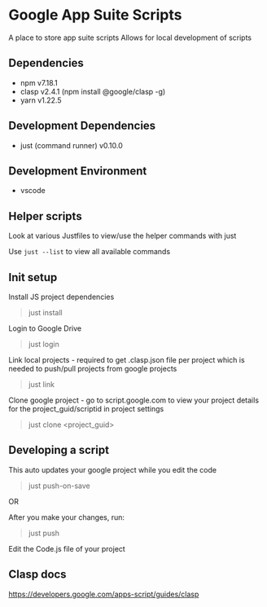 
# Google App Suite Scripts

A place to store app suite scripts
Allows for local development of scripts

## Dependencies
- npm v7.18.1
- clasp v2.4.1 (npm install @google/clasp -g)
- yarn v1.22.5

## Development Dependencies
- just (command runner) v0.10.0

## Development Environment
- vscode

## Helper scripts
Look at various Justfiles to view/use the helper commands with just <cmd>

Use `just --list` to view all available commands

## Init setup

Install JS project dependencies
> just install

Login to Google Drive
> just login

Link local projects - required to get .clasp.json file per project which is needed to push/pull projects from google projects
> just link

Clone google project - go to script.google.com to view your project details for the project_guid/scriptid in project settings
> just clone <subfolder> <project_guid>

## Developing a script
This auto updates your google project while you edit the code
> just push-on-save <subfolder>

OR

After you make your changes, run:
> just push <subfolder>

Edit the Code.js file of your project

## Clasp docs
https://developers.google.com/apps-script/guides/clasp

